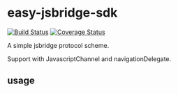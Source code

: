 
# easy-jsbridge-sdk


[![Build Status](https://app.travis-ci.com/hsycc/easy-jsbridge-sdk.svg?branch=main)](https://app.travis-ci.com/hsycc/easy-jsbridge-sdk) [![Coverage Status](https://coveralls.io/repos/github/hsycc/easy-jsbridge-sdk/badge.svg?branch=main)](https://coveralls.io/github/hsycc/easy-jsbridge-sdk?branch=main)


A simple jsbridge protocol scheme.

Support with JavascriptChannel and navigationDelegate.


## usage



